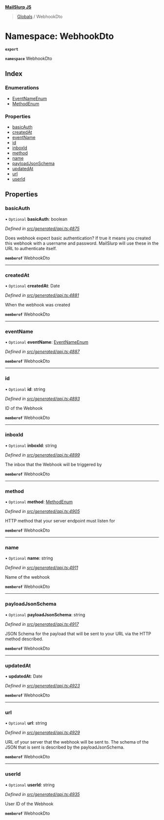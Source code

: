 **[MailSlurp JS](../README.md)**

> [Globals](../README.md) / WebhookDto

# Namespace: WebhookDto

**`export`** 

**`namespace`** WebhookDto

## Index

### Enumerations

* [EventNameEnum](../enums/webhookdto.eventnameenum.md)
* [MethodEnum](../enums/webhookdto.methodenum.md)

### Properties

* [basicAuth](webhookdto.md#basicauth)
* [createdAt](webhookdto.md#createdat)
* [eventName](webhookdto.md#eventname)
* [id](webhookdto.md#id)
* [inboxId](webhookdto.md#inboxid)
* [method](webhookdto.md#method)
* [name](webhookdto.md#name)
* [payloadJsonSchema](webhookdto.md#payloadjsonschema)
* [updatedAt](webhookdto.md#updatedat)
* [url](webhookdto.md#url)
* [userId](webhookdto.md#userid)

## Properties

### basicAuth

• `Optional` **basicAuth**: boolean

*Defined in [src/generated/api.ts:4875](https://github.com/mailslurp/mailslurp-client/blob/aa918cc/src/generated/api.ts#L4875)*

Does webhook expect basic authentication? If true it means you created this webhook with a username and password. MailSlurp will use these in the URL to authenticate itself.

**`memberof`** WebhookDto

___

### createdAt

• `Optional` **createdAt**: Date

*Defined in [src/generated/api.ts:4881](https://github.com/mailslurp/mailslurp-client/blob/aa918cc/src/generated/api.ts#L4881)*

When the webhook was created

**`memberof`** WebhookDto

___

### eventName

• `Optional` **eventName**: [EventNameEnum](../enums/webhookdto.eventnameenum.md)

*Defined in [src/generated/api.ts:4887](https://github.com/mailslurp/mailslurp-client/blob/aa918cc/src/generated/api.ts#L4887)*

**`memberof`** WebhookDto

___

### id

• `Optional` **id**: string

*Defined in [src/generated/api.ts:4893](https://github.com/mailslurp/mailslurp-client/blob/aa918cc/src/generated/api.ts#L4893)*

ID of the Webhook

**`memberof`** WebhookDto

___

### inboxId

• `Optional` **inboxId**: string

*Defined in [src/generated/api.ts:4899](https://github.com/mailslurp/mailslurp-client/blob/aa918cc/src/generated/api.ts#L4899)*

The inbox that the Webhook will be triggered by

**`memberof`** WebhookDto

___

### method

• `Optional` **method**: [MethodEnum](../enums/webhookdto.methodenum.md)

*Defined in [src/generated/api.ts:4905](https://github.com/mailslurp/mailslurp-client/blob/aa918cc/src/generated/api.ts#L4905)*

HTTP method that your server endpoint must listen for

**`memberof`** WebhookDto

___

### name

• `Optional` **name**: string

*Defined in [src/generated/api.ts:4911](https://github.com/mailslurp/mailslurp-client/blob/aa918cc/src/generated/api.ts#L4911)*

Name of the webhook

**`memberof`** WebhookDto

___

### payloadJsonSchema

• `Optional` **payloadJsonSchema**: string

*Defined in [src/generated/api.ts:4917](https://github.com/mailslurp/mailslurp-client/blob/aa918cc/src/generated/api.ts#L4917)*

JSON Schema for the payload that will be sent to your URL via the HTTP method described.

**`memberof`** WebhookDto

___

### updatedAt

•  **updatedAt**: Date

*Defined in [src/generated/api.ts:4923](https://github.com/mailslurp/mailslurp-client/blob/aa918cc/src/generated/api.ts#L4923)*

**`memberof`** WebhookDto

___

### url

• `Optional` **url**: string

*Defined in [src/generated/api.ts:4929](https://github.com/mailslurp/mailslurp-client/blob/aa918cc/src/generated/api.ts#L4929)*

URL of your server that the webhook will be sent to. The schema of the JSON that is sent is described by the payloadJsonSchema.

**`memberof`** WebhookDto

___

### userId

• `Optional` **userId**: string

*Defined in [src/generated/api.ts:4935](https://github.com/mailslurp/mailslurp-client/blob/aa918cc/src/generated/api.ts#L4935)*

User ID of the Webhook

**`memberof`** WebhookDto
